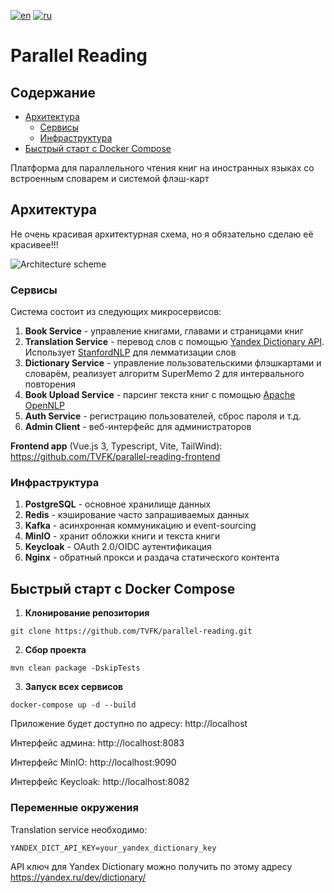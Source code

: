 [![en](https://img.shields.io/badge/lang-en-red.svg)](README.md)
[![ru](https://img.shields.io/badge/lang-ru-green.svg)](README.ru.md)
# Parallel Reading

## Содержание
- [Архитектура](#архитектура)
    - [Сервисы](#сервисы)
    - [Инфраструктура](#инфраструктура)
- [Быстрый старт с Docker Compose](#быстрый-старт-с-docker-compose)

Платформа для параллельного чтения книг на иностранных языках со встроенным словарем и системой флэш-карт

## Архитектура

Не очень красивая архитектурная схема, но я обязательно сделаю её красивее!!!

![Architecture scheme](https://github.com/user-attachments/assets/f1fd5b71-e1a4-4773-8186-64231b27cbe1)

### Сервисы

Система состоит из следующих микросервисов:

1) **Book Service** - управление книгами, главами и страницами книг
2) **Translation Service** - перевод слов с помощью [Yandex Dictionary API](https://yandex.ru/dev/dictionary/). Использует [StanfordNLP](https://nlp.stanford.edu/) для лемматизации слов
3) **Dictionary Service** - управление пользовательскими флэшкартами и словарём, реализует алгоритм SuperMemo 2 для интервального повторения
4) **Book Upload Service** - парсинг текста книг с помощью [Apache OpenNLP](https://opennlp.apache.org/)
5) **Auth Service** - регистрацию пользователей, сброс пароля и т.д.
6) **Admin Client** - веб-интерфейс для администраторов

**Frontend app** (Vue.js 3, Typescript, Vite, TailWind): https://github.com/TVFK/parallel-reading-frontend

### Инфраструктура

1) **PostgreSQL** - основное хранилище данных 
2) **Redis** - кэширование часто запрашиваемых данных
3) **Kafka** - асинхронная коммуникацию и event-sourcing
4) **MinIO** - хранит обложки книги и текста книги
5) **Keycloak** - OAuth 2.0/OIDC аутентификация
6) **Nginx** - обратный прокси и раздача статического контента

## Быстрый старт с Docker Compose

1. **Клонирование репозитория**

```shell
git clone https://github.com/TVFK/parallel-reading.git
```
2. **Сбор проекта**

```shell
mvn clean package -DskipTests
```

3. **Запуск всех сервисов**

```shell
docker-compose up -d --build
```
Приложение будет доступно по адресу: http://localhost

Интерфейс админа: http://localhost:8083

Интерфейс MinIO: http://localhost:9090

Интерфейс Keycloak: http://localhost:8082

### Переменные окружения

Translation service необходимо:
```env
YANDEX_DICT_API_KEY=your_yandex_dictionary_key
```
API ключ для Yandex Dictionary можно получить по этому адресу https://yandex.ru/dev/dictionary/